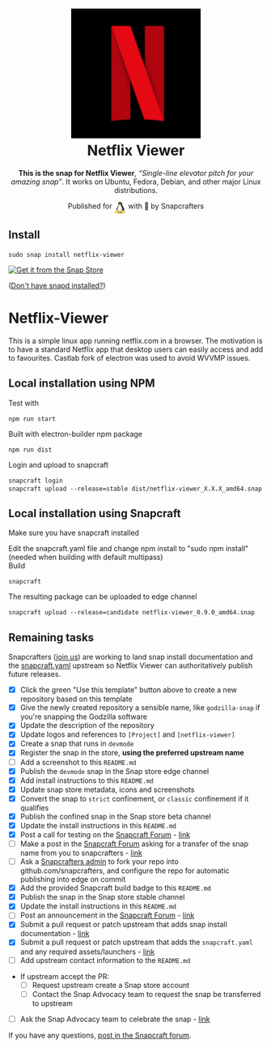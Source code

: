 <h1 align="center">
  <img src="snap/gui/icon.png" alt="[Project]">
  <br />
  Netflix Viewer
</h1>

<p align="center"><b>This is the snap for Netflix Viewer</b>, <i>“Single-line elevator pitch for your amazing snap”</i>. It works on Ubuntu, Fedora, Debian, and other major Linux
distributions.</p>


<p align="center">Published for <img src="https://raw.githubusercontent.com/anythingcodes/slack-emoji-for-techies/gh-pages/emoji/tux.png" align="top" width="24" /> with 💝 by Snapcrafters</p>

## Install

    sudo snap install netflix-viewer

<a href="https://snapcraft.io/netflix-viewer">
  <img alt="Get it from the Snap Store" src="https://snapcraft.io/static/images/badges/en/snap-store-black.svg" />
</a>

([Don't have snapd installed?](https://snapcraft.io/docs/core/install))

# Netflix-Viewer  

This is a simple linux app running netflix.com in a browser. The motivation is to have a standard Netflix app that desktop users can easily access and add to favourites. Castlab fork of electron was used to avoid WVVMP issues. 

## Local installation using NPM

Test with  
```
npm run start
```

Built with electron-builder npm package  

```
npm run dist 
```

Login and upload to snapcraft    

```
snapcraft login  
snapcraft upload --release=stable dist/netflix-viewer_X.X.X_amd64.snap
```

## Local installation using Snapcraft

Make sure you have snapcraft installed  

Edit the snapcraft.yaml file and change npm install to "sudo npm install" (needed when building with default multipass)   
Build   

```
snapcraft  
```

The resulting package can be uploaded to edge channel  

```
snapcraft upload --release=candidate netflix-viewer_0.9.0_amd64.snap  
```


   
    

   




## Remaining tasks

Snapcrafters ([join us](https://forum.snapcraft.io/t/join-snapcrafters/1325)) 
are working to land snap install documentation and
the [snapcraft.yaml](https://github.com/snapcrafters/fork-and-rename-me/blob/master/snap/snapcraft.yaml)
upstream so Netflix Viewer can authoritatively publish future releases.

  - [x] Click the green "Use this template" button above to create a new repository based on this template
  - [x] Give the newly created repository a sensible name, like `godzilla-snap` if you're snapping the Godzilla software
  - [x] Update the description of the repository
  - [x] Update logos and references to `[Project]` and `[netflix-viewer]`
  - [x] Create a snap that runs in `devmode`
  - [x] Register the snap in the store, **using the preferred upstream name**
  - [ ] Add a screenshot to this `README.md`
  - [x] Publish the `devmode` snap in the Snap store edge channel
  - [x] Add install instructions to this `README.md`
  - [x] Update snap store metadata, icons and screenshots
  - [x] Convert the snap to `strict` confinement, or `classic` confinement if it qualifies
  - [x] Publish the confined snap in the Snap store beta channel
  - [x] Update the install instructions in this `README.md`
  - [x] Post a call for testing on the [Snapcraft Forum](https://forum.snapcraft.io) - [link]()
  - [ ] Make a post in the [Snapcraft Forum](https://forum.snapcraft.io) asking for a transfer of the snap name from you to snapcrafters - [link]()
  - [ ] Ask a [Snapcrafters admin](https://github.com/orgs/snapcrafters/people?query=%20role%3Aowner) to fork your repo into github.com/snapcrafters, and configure the repo for automatic publishing into edge on commit
  - [x] Add the provided Snapcraft build badge to this `README.md`
  - [x] Publish the snap in the Snap store stable channel
  - [x] Update the install instructions in this `README.md`
  - [ ] Post an announcement in the [Snapcraft Forum](https://forum.snapcraft.io) - [link]()
  - [x] Submit a pull request or patch upstream that adds snap install documentation - [link]()
  - [x] Submit a pull request or patch upstream that adds the `snapcraft.yaml` and any required assets/launchers - [link]()
  - [ ] Add upstream contact information to the `README.md`  
  - If upstream accept the PR:
    - [ ] Request upstream create a Snap store account
    - [ ] Contact the Snap Advocacy team to request the snap be transferred to upstream
  - [ ] Ask the Snap Advocacy team to celebrate the snap - [link]()

If you have any questions, [post in the Snapcraft forum](https://forum.snapcraft.io).

<!--
## The Snapcrafters

| [![Your Name](https://gravatar.com/avatar/bc0bced65e963eb5c3a16cab8b004431/?s=128)](https://github.com/yourname/) |
| :---: |
| [Your Name](https://github.com/yourname/) |
--> 

<!-- Uncomment and modify this when you have upstream contacts
## Upstream

| [![Upstream Name](https://gravatar.com/avatar/bc0bced65e963eb5c3a16cab8b004431?s=128)](https://github.com/upstreamname) |
| :---: |
| [Upstream Name](https://github.com/upstreamname) |
-->



